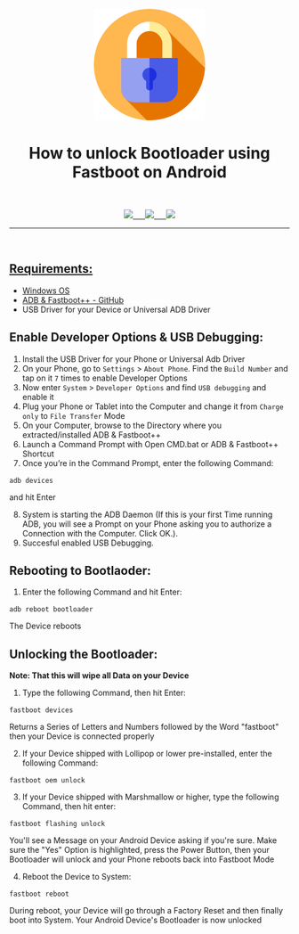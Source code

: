 <p align="center"><img src="https://github.com/K3V1991/How-to-unlock-Android-Bootloader/blob/main/Lock.png" width="200"></a>
<h1 align="center"><b>How to unlock Bootloader using Fastboot on Android</b></h1>
<br />

<p align="center">
<a href="https://ko-fi.com/k3v1991" alt="Ko-fi"><img src="https://img.shields.io/badge/Ko--fi-F16061?style=for-the-badge&logo=ko-fi&logoColor=white"> &emsp;
<a href="https://www.paypal.com/cgi-bin/webscr?cmd=_s-xclick&hosted_button_id=HW8B98TVDLKWA" alt="PayPal"><img src="https://img.shields.io/badge/PayPal-00457C?style=for-the-badge&logo=paypal&logoColor=white"> &emsp;
<a href="https://github.com/K3V1991/Donate-Crypto/blob/main/README.md" alt="Crypto"><img src="https://img.shields.io/badge/Bitcoin-000?style=for-the-badge&logo=bitcoin&logoColor=white">
</p>
<hr />
<br />

## Requirements:
* Windows OS
* ADB & Fastboot++ - [GitHub](https://github.com/K3V1991/ADB-and-FastbootPlusPlus)
* USB Driver for your Device or Universal ADB Driver

## Enable Developer Options & USB Debugging:
1. Install the USB Driver for your Phone or Universal Adb Driver
2. On your Phone, go to ```Settings``` > ```About Phone```. Find the ```Build Number``` and tap on it ```7``` times to enable Developer Options
3. Now enter ```System``` > ```Developer Options``` and find ```USB debugging``` and enable it
4. Plug your Phone or Tablet into the Computer and change it from ```Charge only``` to ```File Transfer``` Mode
5. On your Computer, browse to the Directory where you extracted/installed ADB & Fastboot++
6. Launch a Command Prompt with Open CMD.bat or ADB & Fastboot++ Shortcut
7. Once you’re in the Command Prompt, enter the following Command: 
```
adb devices
```
and hit Enter

8. System is starting the ADB Daemon (If this is your first Time running ADB, you will see a Prompt on your Phone asking you to authorize a Connection with the Computer. Click OK.).
9. Succesful enabled USB Debugging.

## Rebooting to Bootlaoder:
1. Enter the following Command and hit Enter:
```
adb reboot bootloader
```
The Device reboots

## Unlocking the Bootloader:
**Note: That this will wipe all Data on your Device**
1. Type the following Command, then hit Enter:
```
fastboot devices
```
Returns a Series of Letters and Numbers followed by the Word "fastboot" then your Device is connected properly

2. If your Device shipped with Lollipop or lower pre-installed, enter the following Command:
```
fastboot oem unlock
```
3. If your Device shipped with Marshmallow or higher, type the following Command, then hit enter:
```
fastboot flashing unlock
```
You'll see a Message on your Android Device asking if you're sure. Make sure the "Yes" Option is highlighted, press the Power Button, then your Bootloader will unlock and your Phone reboots back into Fastboot Mode

4. Reboot the Device to System:
```
fastboot reboot
```
During reboot, your Device will go through a Factory Reset and then finally boot into System.
Your Android Device's Bootloader is now unlocked
